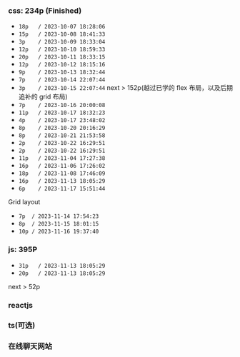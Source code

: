 ### css: 234p (Finished)
- `18p   / 2023-10-07 18:28:06`
- `15p   / 2023-10-08 18:41:33`
- `3p    / 2023-10-09 18:33:04`
- `12p   / 2023-10-10 18:59:33`
- `20p   / 2023-10-11 18:33:15`
- `12p   / 2023-10-12 18:15:16`
- `9p    / 2023-10-13 18:32:44`
- `7p    / 2023-10-14 22:07:44`
- `3p    / 2023-10-15 22:07:44` next > 152p(越过已学的 flex 布局，以及后期追补的 grid 布局)
- `7p    / 2023-10-16 20:00:08`
- `11p   / 2023-10-17 18:32:23`
- `4p    / 2023-10-17 23:48:02`
- `8p    / 2023-10-20 20:16:29`
- `8p    / 2023-10-21 21:53:58`
- `2p    / 2023-10-22 16:29:51`
- `2p    / 2023-10-22 16:29:51`
- `11p   / 2023-11-04 17:27:38`
- `16p   / 2023-11-06 17:26:02`
- `18p   / 2023-11-08 17:46:09`
- `16p   / 2023-11-13 18:05:29`
- `6p    / 2023-11-17 15:51:44`

Grid layout 
- `7p  / 2023-11-14 17:54:23`
- `8p  / 2023-11-15 18:01:15`
- `10p / 2023-11-16 19:37:40`

### js: 395P
- `31p   / 2023-11-13 18:05:29`
- `20p   / 2023-11-13 18:05:29`

next > 52p


### reactjs

### ts(可选)

### 在线聊天网站